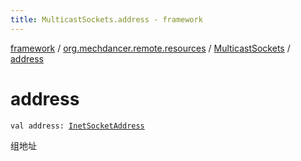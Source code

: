 ```yaml
---
title: MulticastSockets.address - framework
---
```


[framework](../../index.html) / [org.mechdancer.remote.resources](../index.html) / [MulticastSockets](index.html) / [address](./address.html)

# address

`val address: `[`InetSocketAddress`](https://docs.oracle.com/javase/6/docs/api/java/net/InetSocketAddress.html)

组地址

